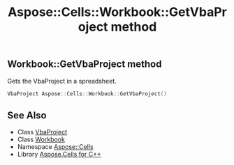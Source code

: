 ﻿---
title: Aspose::Cells::Workbook::GetVbaProject method
linktitle: GetVbaProject
second_title: Aspose.Cells for C++ API Reference
description: 'Aspose::Cells::Workbook::GetVbaProject method. Gets the VbaProject in a spreadsheet in C++.'
type: docs
weight: 4100
url: /cpp/aspose.cells/workbook/getvbaproject/
---
## Workbook::GetVbaProject method


Gets the VbaProject in a spreadsheet.

```cpp
VbaProject Aspose::Cells::Workbook::GetVbaProject()
```

## See Also

* Class [VbaProject](../../../aspose.cells.vba/vbaproject/)
* Class [Workbook](../)
* Namespace [Aspose::Cells](../../)
* Library [Aspose.Cells for C++](../../../)
